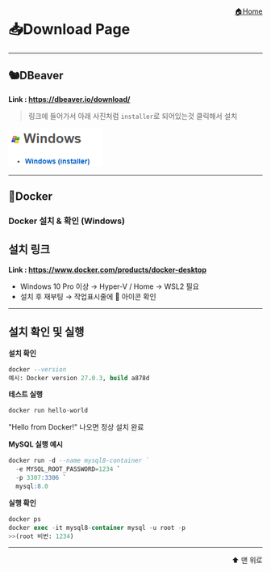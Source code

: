 <a href="../ReadMe.md" style="float:right;">🏠Home</a><a id="top"></a>

# 📥Download Page

---

## 🐿️DBeaver
**Link : https://dbeaver.io/download/**  
>링크에 들어가서 아래 사진처럼 `installer`로 되어있는것 클릭해서 설치

![dbeaver](/images/dbeaver.png)  

---

## 🐳Docker
### Docker 설치 & 확인 (Windows)

## 설치 링크
**Link : https://www.docker.com/products/docker-desktop**
- Windows 10 Pro 이상 → Hyper-V / Home → WSL2 필요  
- 설치 후 재부팅 → 작업표시줄에 🐳 아이콘 확인  

---

## 설치 확인 및 실행

**설치 확인**
```sql
docker --version
예시: Docker version 27.0.3, build a878d
```
**테스트 실행**
```sql
docker run hello-world
```
"Hello from Docker!" 나오면 정상 설치 완료

**MySQL 실행 예시**
```sql
docker run -d --name mysql8-container `
  -e MYSQL_ROOT_PASSWORD=1234 `
  -p 3307:3306 `
  mysql:8.0
```
**실행 확인**
```sql
docker ps
docker exec -it mysql8-container mysql -u root -p
>>(root 비번: 1234)
```

---




<a href="#top" style="display:block; text-align:right; text-decoration:none; font-size:14px;">
⬆️ 맨 위로
</a>